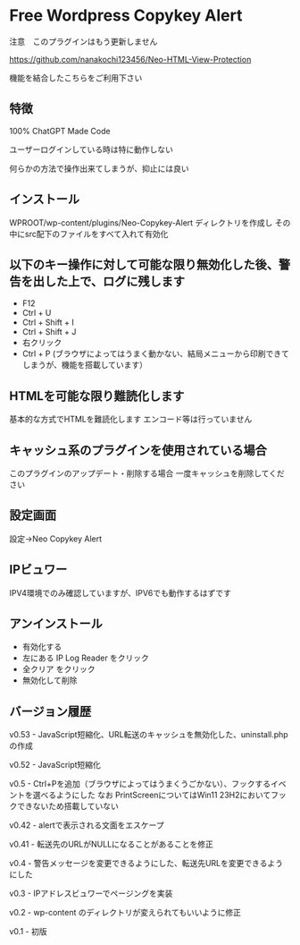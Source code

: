 # Free Wordpress Copykey Alert

注意　このプラグインはもう更新しません

https://github.com/nanakochi123456/Neo-HTML-View-Protection

機能を結合したこちらをご利用下さい

## 特徴
100% ChatGPT Made Code

ユーザーログインしている時は特に動作しない

何らかの方法で操作出来てしまうが、抑止には良い

## インストール
WPROOT/wp-content/plugins/Neo-Copykey-Alert ディレクトリを作成し
その中にsrc配下のファイルをすべて入れて有効化

## 以下のキー操作に対して可能な限り無効化した後、警告を出した上で、ログに残します
- F12
- Ctrl + U
- Ctrl + Shift + I
- Ctrl + Shift + J
- 右クリック
- Ctrl + P (ブラウザによってはうまく動かない、結局メニューから印刷できてしまうが、機能を搭載しています）

## HTMLを可能な限り難読化します
基本的な方式でHTMLを難読化します
エンコード等は行っていません

## キャッシュ系のプラグインを使用されている場合
このプラグインのアップデート・削除する場合
一度キャッシュを削除してください

## 設定画面
設定→Neo Copykey Alert

## IPビュワー
IPV4環境でのみ確認していますが、IPV6でも動作するはずです


## アンインストール
- 有効化する
- 左にある IP Log Reader をクリック
- 全クリア をクリック
- 無効化して削除

## バージョン履歴
v0.53 - JavaScript短縮化、URL転送のキャッシュを無効化した、uninstall.phpの作成

v0.52 - JavaScript短縮化

v0.5 - Ctrl+Pを追加（ブラウザによってはうまくうごかない）、フックするイベントを選べるようにした なお PrintScreenについてはWin11 23H2においてフックできないため搭載していない

v0.42 - alertで表示される文面をエスケープ

v0.41 - 転送先のURLがNULLになることがあることを修正

v0.4 - 警告メッセージを変更できるようにした、転送先URLを変更できるようにした

v0.3 - IPアドレスビュワーでページングを実装

v0.2 - wp-content のディレクトリが変えられてもいいように修正

v0.1 - 初版
